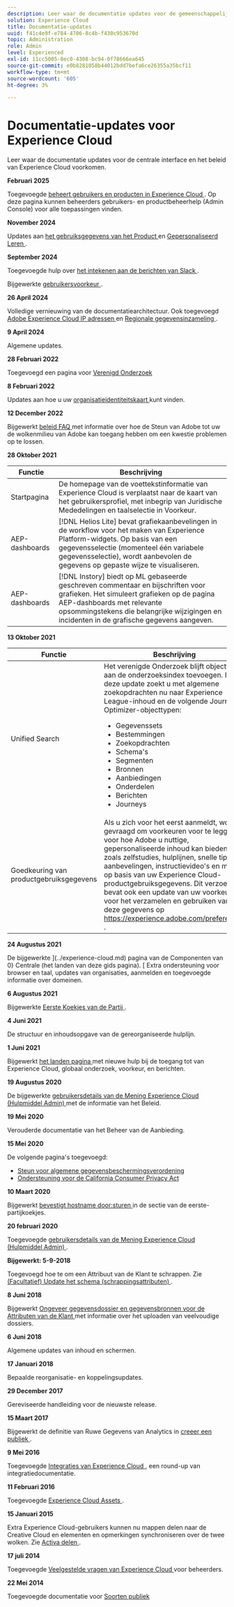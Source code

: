 ```yaml
---
description: Leer waar de documentatie updates voor de gemeenschappelijke interfacecomponenten van Experience Cloud voorkomen.
solution: Experience Cloud
title: Documentatie-updates
uuid: f41c4e9f-e784-4706-8c4b-f430c953670d
topic: Administration
role: Admin
level: Experienced
exl-id: 11cc5005-8ec0-4308-bc94-0f78666ea645
source-git-commit: e0b8281058b44012bdd7befa6ce26355a35bcf11
workflow-type: tm+mt
source-wordcount: '605'
ht-degree: 3%

---
```


# Documentatie-updates voor Experience Cloud

Leer waar de documentatie updates voor de centrale interface en het beleid van Experience Cloud voorkomen.

**Februari 2025**

Toegevoegde [ beheert gebruikers en producten in Experience Cloud ](../administration/admin-console.md). Op deze pagina kunnen beheerders gebruikers- en productbeheerhelp (Admin Console) voor alle toepassingen vinden.

**November 2024**

Updates aan [ het gebruiksgegevens van het Product ](../features/account-preferences.md) en [ Gepersonaliseerd Leren ](../features/personalized-learning.md).

**September 2024**

Toegevoegde hulp over [ het intekenen aan de berichten van Slack ](../features/account-preferences.md#subscribe-to-slack-notifications).

Bijgewerkte [ gebruikersvoorkeur ](../features/account-preferences.md).

**26 April 2024**

Volledige vernieuwing van de documentatiearchitectuur. Ook toegevoegd [ Adobe Experience Cloud IP adressen ](../data-collection/ip-addresses.md) en [ Regionale gegevensinzameling ](../data-collection/rdc.md).

**9 April 2024**

Algemene updates.

**28 Februari 2022**

Toegevoegd een pagina voor [ Verenigd Onderzoek ](../features/search.md)

**8 Februari 2022**

Updates aan hoe u uw [ organisatieidentiteitskaart ](../administration/organizations.md) kunt vinden.

**12 December 2022**

Bijgewerkt [ beleid FAQ ](faq.md) met informatie over hoe de Steun van Adobe tot uw de wolkenmilieu van Adobe kan toegang hebben om een kwestie problemen op te lossen.

**28 Oktober 2021**

| Functie | Beschrijving |
| ------- | ------- |
| Startpagina | De homepage van de voettekstinformatie van Experience Cloud is verplaatst naar de kaart van het gebruikersprofiel, met inbegrip van Juridische Mededelingen en taalselectie in Voorkeur. |
| AEP-dashboards | [!DNL Helios Lite] bevat grafiekaanbevelingen in de workflow voor het maken van Experience Platform-widgets. Op basis van een gegevensselectie (momenteel één variabele gegevensselectie), wordt aanbevolen de gegevens op gepaste wijze te visualiseren. |
| AEP-dashboards | [!DNL Instory] biedt op ML gebaseerde geschreven commentaar en bijschriften voor grafieken. Het simuleert grafieken op de pagina AEP-dashboards met relevante opsommingstekens die belangrijke wijzigingen en incidenten in de grafische gegevens aangeven. |

**13 Oktober 2021**

| Functie | Beschrijving |
| ------- | ------- |
| Unified Search | Het verenigde Onderzoek blijft objecttypes aan de onderzoeksindex toevoegen. In deze update zoekt u met algemene zoekopdrachten nu naar Experience League-inhoud en de volgende Journey Optimizer-objecttypen: <ul><li>Gegevenssets</li><li>Bestemmingen</li><li>Zoekopdrachten</li><li>Schema&#39;s</li><li>Segmenten</li><li>Bronnen</li><li>Aanbiedingen</li><li>Onderdelen</li><li>Berichten</li><li>Journeys</li></ul> |
| Goedkeuring van productgebruiksgegevens | Als u zich voor het eerst aanmeldt, wordt u gevraagd om voorkeuren voor te leggen voor hoe Adobe u nuttige, gepersonaliseerde inhoud kan bieden, zoals zelfstudies, hulplijnen, snelle tips, aanbevelingen, instructievideo&#39;s en meer, op basis van uw Experience Cloud-productgebruiksgegevens. Dit verzoek bevat ook een update van uw voorkeuren voor het verzamelen en gebruiken van deze gegevens op <https://experience.adobe.com/preferences> . |

**24 Augustus 2021**

De bijgewerkte ](../experience-cloud.md) pagina van de Componenten van 0} Centrale (het landen van deze gids pagina). [ Extra ondersteuning voor browser en taal, updates van organisaties, aanmelden en toegevoegde informatie over domeinen.

**6 Augustus 2021**

Bijgewerkte [ Eerste Koekjes van de Partij ](../data-collection/adobe-managed-cert.md).

**4 Juni 2021**

De structuur en inhoudsopgave van de gereorganiseerde hulplijn.

**1 Juni 2021**

Bijgewerkt [ het landen pagina ](../experience-cloud.md) met nieuwe hulp bij de toegang tot van Experience Cloud, globaal onderzoek, voorkeur, en berichten.

**19 Augustus 2020**

De bijgewerkte [ gebruikersdetails van de Mening Experience Cloud (Hulpmiddel Admin) ](../administration/admin-tool-experience-cloud.md) met de informatie van het Beleid.

**19 Mei 2020**

Verouderde documentatie van het Beheer van de Aanbieding.

**15 Mei 2020**

De volgende pagina&#39;s toegevoegd:

* [Steun voor algemene gegevensbeschermingsverordening](../services/customer-attributes/gdpr.md)
* [Ondersteuning voor de California Consumer Privacy Act](../services/customer-attributes/ccpa.md)

**10 Maart 2020**

Bijgewerkt [ bevestigt hostname door:sturen ](../data-collection/adobe-managed-cert.md) in de sectie van de eerste-partijkoekjes.

**20 februari 2020**

Toegevoegde [ gebruikersdetails van de Mening Experience Cloud (Hulpmiddel Admin) ](../administration/admin-tool-experience-cloud.md).

**Bijgewerkt: 5-9-2018**

Toegevoegd hoe te om een Attribuut van de Klant te schrappen. Zie [ (Facultatief) Update het schema (schrappingsattributen) ](../services/customer-attributes/t-crs-usecase.md).

**8 Juni 2018**

Bijgewerkt [ Ongeveer gegevensdossier en gegevensbronnen voor de Attributen van de Klant ](../services/customer-attributes/crs-data-file.md) met informatie over het uploaden van veelvoudige dossiers.

**6 Juni 2018**

Algemene updates van inhoud en schermen.

**17 Januari 2018**

Bepaalde reorganisatie- en koppelingsupdates.

**29 December 2017**

Gereviseerde handleiding voor de nieuwste release.

**15 Maart 2017**

Bijgewerkt de definitie van Ruwe Gegevens van Analytics in [ creeer een publiek ](../services/audiences/create.md).

**9 Mei 2016**

Toegevoegde [ Integraties van Experience Cloud ](../administration/integrations.md), een round-up van integratiedocumentatie.

**11 Februari 2016**

Toegevoegde [ Experience Cloud Assets ](../services/assets/experience-cloud-assets.md).

**15 Januari 2015**

Extra Experience Cloud-gebruikers kunnen nu mappen delen naar de Creative Cloud en elementen en opmerkingen synchroniseren over de twee wolken. Zie [ Activa delen ](../services/assets/creative-cloud.md).

**17 juli 2014**

Toegevoegde [ Veelgestelde vragen van Experience Cloud ](faq.md) voor beheerders.

**22 Mei 2014**

Toegevoegde documentatie voor [ Soorten publiek ](../services/audiences/overview.md)
